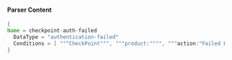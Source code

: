 #### Parser Content
```Java
{
Name = checkpoint-auth-failed
  DataType = "authentication-failed"  
  Conditions = [ """CheckPoint""", """product:"""", """action:"Failed Log In"""" ] 
}
```